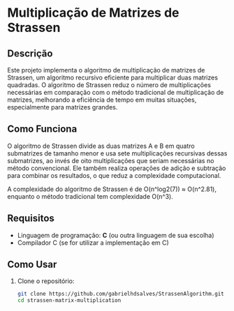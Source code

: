 # Multiplicação de Matrizes de Strassen

## Descrição

Este projeto implementa o algoritmo de multiplicação de matrizes de Strassen, um algoritmo recursivo eficiente para multiplicar duas matrizes quadradas. O algoritmo de Strassen reduz o número de multiplicações necessárias em comparação com o método tradicional de multiplicação de matrizes, melhorando a eficiência de tempo em muitas situações, especialmente para matrizes grandes.

## Como Funciona

O algoritmo de Strassen divide as duas matrizes A e B em quatro submatrizes de tamanho menor e usa sete multiplicações recursivas dessas submatrizes, ao invés de oito multiplicações que seriam necessárias no método convencional. Ele também realiza operações de adição e subtração para combinar os resultados, o que reduz a complexidade computacional.

A complexidade do algoritmo de Strassen é de O(n^log2(7)) ≈ O(n^2.81), enquanto o método tradicional tem complexidade O(n^3).

## Requisitos

- Linguagem de programação: **C** (ou outra linguagem de sua escolha)
- Compilador C (se for utilizar a implementação em C)
  
## Como Usar

1. Clone o repositório:
   ```bash
   git clone https://github.com/gabrielhdsalves/StrassenAlgorithm.git
   cd strassen-matrix-multiplication
